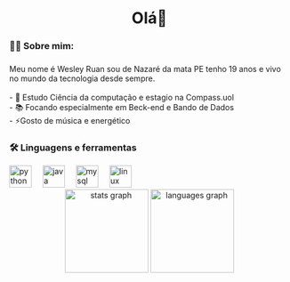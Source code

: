<h1 align="center">Olá👋</h1>

###

<h3 align="left">👩‍💻  Sobre mim:</h3>

###

<p align="left">Meu nome é Wesley Ruan sou de Nazaré da mata PE tenho 19 anos e vivo no mundo da tecnologia desde sempre.<br><br>- 🔭 Estudo Ciência da computação e estagio na Compass.uol<br>- 📚 Focando especialmente em Beck-end e Bando de Dados<br>- ⚡Gosto de música e energético</p>

<h3 align="left">🛠 Linguagens e ferramentas</h3>

<div align="left">
  <img src="https://cdn.jsdelivr.net/gh/devicons/devicon/icons/python/python-original.svg" height="40" alt="python logo"  />
  <img width="12" />
  <img src="https://cdn.jsdelivr.net/gh/devicons/devicon/icons/java/java-original.svg" height="40" alt="java logo"  />
  <img width="12" />
  <img src="https://cdn.jsdelivr.net/gh/devicons/devicon/icons/mysql/mysql-original.svg" height="40" alt="mysql logo"  />
  <img width="12" />
  <img src="https://cdn.jsdelivr.net/gh/devicons/devicon/icons/linux/linux-original.svg" height="40" alt="linux logo"  />
</div>

<div align="center">
  <img src="https://github-readme-stats.vercel.app/api?username=wesleyruanwr&hide_title=false&hide_rank=false&show_icons=true&include_all_commits=true&count_private=true&disable_animations=false&theme=dracula&locale=pt-br&hide_border=false&order=2" height="150" alt="stats graph"  />
  <img src="https://github-readme-stats.vercel.app/api/top-langs?username=wesleyruanwr&locale=en&hide_title=false&layout=compact&card_width=320&langs_count=5&theme=dracula&hide_border=false&order=2" height="150" alt="languages graph"  />
</div>

